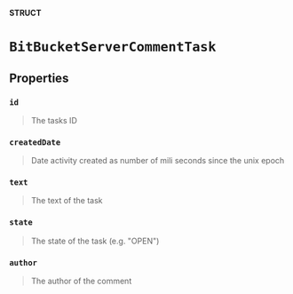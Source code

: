 **STRUCT**

# `BitBucketServerCommentTask`

## Properties
### `id`

> The tasks ID

### `createdDate`

> Date activity created as number of mili seconds since the unix epoch

### `text`

> The text of the task

### `state`

> The state of the task (e.g. "OPEN")

### `author`

> The author of the comment
